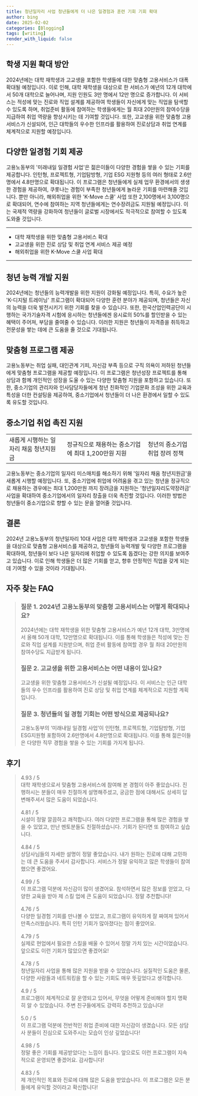 ```yaml
---
title: 청년일자리 사업 청년들에게 더 나은 일경험과 훈련 기회 기회 확대
author: bing
date: 2025-02-02
categories: [Blogging]
tags: [writing]
render_with_liquid: false
---
```



<h2 id='학생 지원 확대 방안'>학생 지원 확대 방안</h2>

<p>2024년에는 대학 재학생과 고교생을 포함한 학생들에 대한 맞춤형 고용서비스가 대폭 확대될 예정입니다. 이로 인해, 대학 재학생을 대상으로 한 서비스가 예년의 12개 대학에서 50개 대학으로 늘어나며, 지원 인원도 3만 명에서 12만 명으로 증가합니다. 이 서비스는 적성에 맞는 진로와 직업 설계를 제공하여 학생들이 자신에게 맞는 직업을 탐색할 수 있도록 하며, 취업준비 활동에 참여하는 학생들에게는 월 최대 20만원의 참여수당을 지급하여 취업 역량을 향상시키는 데 기여할 것입니다. 또한, 고교생을 위한 맞춤형 고용서비스가 신설되어, 인근 대학들의 우수한 인프라를 활용하여 진로상담과 취업 연계를 체계적으로 지원할 예정입니다.</p>

<h2 id='다양한 일경험 기회 제공'>다양한 일경험 기회 제공</h2>

<p>고용노동부의 '미래내일 일경험 사업'은 젊은이들이 다양한 경험을 쌓을 수 있는 기회를 제공합니다. 인턴형, 프로젝트형, 기업탐방형, 기업 ESG 지원형 등의 여러 형태로 2.6만명에서 4.8만명으로 확대됩니다. 이 프로그램은 청년들에게 실제 업무 환경에서의 생생한 경험을 제공하여, 쿠롯나는 경험이 부족한 청년들에게 놀라운 기회를 마련해줄 것입니다. 뿐만 아니라, 해외취업을 위한 'K-Move 스쿨' 사업 또한 2,100명에서 3,100명으로 확대되어, 연수에 참여하는 지역 청년들에게는 연수장려금도 지원될 예정입니다. 이는 국제적 역량을 강화하여 청년들이 글로벌 시장에서도 적극적으로 참여할 수 있도록 도와줄 것입니다.</p>

<hr />

<ul>
    <li>대학 재학생을 위한 맞춤형 고용서비스 확대</li>
    <li>고교생을 위한 진로 상담 및 취업 연계 서비스 제공 예정</li>
    <li>해외취업을 위한 K-Move 스쿨 사업 확대</li>
</ul>

<hr />

<h2 id='청년 능력 개발 지원'>청년 능력 개발 지원</h2>

<p>2024년에는 청년들의 능력개발을 위한 지원이 강화될 예정입니다. 특히, 수요가 높은 'K-디지털 트레이닝' 프로그램이 확대되어 다양한 훈련 분야가 제공되며, 청년들은 자신의 능력을 더욱 발전시키기 위한 기회를 찾을 수 있습니다. 또한, 한국산업인력공단이 시행하는 국가기술자격 시험에 응시하는 청년들에겐 응시료의 50%를 할인받을 수 있는 혜택이 주어져, 부담을 줄여줄 수 있습니다. 이러한 지원은 청년들이 자격증을 취득하고 전문성을 쌓는 데에 큰 도움을 줄 것으로 기대됩니다.</p>

<h2 id='맞춤형 프로그램 제공'>맞춤형 프로그램 제공</h2>

<p>고용노동부는 취업 실패, 대인관계 기피, 자신감 부족 등으로 구직 의욕이 저하된 청년들에게 맞춤형 프로그램을 제공할 예정입니다. 이 프로그램은 청년성장 프로젝트를 통해 상담과 함께 개인적인 성장을 도울 수 있는 다양한 맞춤형 지원을 포함하고 있습니다. 또한, 중소기업의 관리자와 인사담당자들에게 청년 친화적인 기업문화 조성을 위한 교육과 특성을 더한 컨설팅을 제공하여, 중소기업에서 청년들이 더 나은 환경에서 일할 수 있도록 유도할 것입니다.</p>

<h2 id='중소기업 취업 촉진 지원'>중소기업 취업 촉진 지원</h2>

<table>
    <tr>
        <td>새롭게 시행하는 일자리 채움 청년지원금</td>
        <td>정규직으로 채용하는 중소기업에 최대 1,200만원 지원</td>
        <td>청년의 중소기업 취업 장려 정책</td>
    </tr>
</table>

<p>고용노동부는 중소기업의 일자리 미스매치를 해소하기 위해 '일자리 채움 청년지원금'을 새롭게 시행할 예정입니다. 또, 중소기업에 취업에 어려움을 겪고 있는 청년을 정규직으로 채용하는 경우에는 최대 1,200만원 까지 장려금을 지원하는 '청년일자리도약장려금' 사업을 확대하여 중소기업에서의 일자리 창출을 더욱 촉진할 것입니다. 이러한 방법은 청년들이 중소기업으로 향할 수 있는 문을 열어줄 것입니다.</p>

<h2 id='결론'>결론</h2>

<p>2024년 고용노동부의 청년일자리 10대 사업은 대학 재학생과 고교생을 포함한 학생들을 대상으로 맞춤형 고용서비스를 제공하고, 청년들의 능력개발 및 다양한 프로그램을 확대하여, 청년들이 보다 나은 일자리에 취업할 수 있도록 돕겠다는 강한 의지를 보여주고 있습니다. 이로 인해 학생들은 더 많은 기회를 얻고, 향후 안정적인 직업을 갖게 되는 데 기여할 수 있을 것이라 기대됩니다.</p>


<h2 id='자주_찾는_FAQ'>자주 찾는 FAQ</h2>
<div itemscope="" itemtype="https://schema.org/FAQPage">
  <blockquote>
    <div itemscope="" itemprop="mainEntity" itemtype="https://schema.org/Question">
      <h3 itemprop="name">질문 1. 2024년 고용노동부의 맞춤형 고용서비스는 어떻게 확대되나요?</h3>
      <div itemscope="" itemprop="acceptedAnswer" itemtype="https://schema.org/Answer">
        <span itemprop="text">
          <p>2024년에는 대학 재학생을 위한 맞춤형 고용서비스가 예년 12개 대학, 3만명에서 올해 50개 대학, 12만명으로 확대됩니다. 이를 통해 학생들은 적성에 맞는 진로와 직업 설계를 지원받으며, 취업 준비 활동에 참여할 경우 월 최대 20만원의 참여수당도 지급받게 됩니다.</p>
        </span>
      </div>
    </div>
    <div itemscope="" itemprop="mainEntity" itemtype="https://schema.org/Question">
      <h3 itemprop="name">질문 2. 고교생을 위한 고용서비스는 어떤 내용이 있나요?</h3>
      <div itemscope="" itemprop="acceptedAnswer" itemtype="https://schema.org/Answer">
        <span itemprop="text">
          <p>고교생을 위한 맞춤형 고용서비스가 신설될 예정입니다. 이 서비스는 인근 대학들의 우수 인프라를 활용하여 진로 상담 및 취업 연계를 체계적으로 지원할 계획입니다.</p>
        </span>
      </div>
    </div>
    <div itemscope="" itemprop="mainEntity" itemtype="https://schema.org/Question">
      <h3 itemprop="name">질문 3. 청년들의 일 경험 기회는 어떤 방식으로 제공되나요?</h3>
      <div itemscope="" itemprop="acceptedAnswer" itemtype="https://schema.org/Answer">
        <span itemprop="text">
          <p>고용노동부의 ‘미래내일 일경험 사업’이 인턴형, 프로젝트형, 기업탐방형, 기업ESG지원형 포함하여 2.6만명에서 4.8만명으로 확대됩니다. 이를 통해 젊은이들은 다양한 직무 경험을 쌓을 수 있는 기회를 가지게 됩니다.</p>
        </span>
      </div>
    </div>
  </blockquote>
</div>
<h2 id='후기'>후기</h2>
<div itemscope itemtype="https://schema.org/Product">
  <blockquote>
  <div itemprop="review" itemscope itemtype="https://schema.org/Review">
      <div itemprop="reviewRating" itemscope itemtype="https://schema.org/Rating"> <span itemprop="ratingValue">4.93</span> / <span itemprop="bestRating">5</span> </div>
      <span itemprop="reviewBody">대학 재학생으로서 맞춤형 고용서비스에 참여해 본 경험이 아주 좋았습니다. 진행하시는 분들이 매우 친절하게 설명해주셨고, 궁금한 점에 대해서도 상세히 답변해주셔서 많은 도움이 되었습니다.</span>
  </div>
  <br>
  <div itemprop="review" itemscope itemtype="https://schema.org/Review">
      <div itemprop="reviewRating" itemscope itemtype="https://schema.org/Rating"> <span itemprop="ratingValue">4.81</span> / <span itemprop="bestRating">5</span> </div>
      <span itemprop="reviewBody">시설이 정말 깔끔하고 쾌적합니다. 여러 다양한 프로그램을 통해 많은 경험을 쌓을 수 있었고, 만난 멘토분들도 친절하셨습니다. 기회가 된다면 또 참여하고 싶습니다.</span>
  </div>
  <br>
  <div itemprop="review" itemscope itemtype="https://schema.org/Review">
      <div itemprop="reviewRating" itemscope itemtype="https://schema.org/Rating"> <span itemprop="ratingValue">4.84</span> / <span itemprop="bestRating">5</span> </div>
      <span itemprop="reviewBody">상담사님들의 자세한 설명이 정말 좋았습니다. 내가 원하는 진로에 대해 고민하는 데 큰 도움을 주셔서 감사합니다. 서비스가 정말 유익하고 많은 학생들이 참여했으면 좋겠어요.</span>
  </div>
  <br>
  <div itemprop="review" itemscope itemtype="https://schema.org/Review">
      <div itemprop="reviewRating" itemscope itemtype="https://schema.org/Rating"> <span itemprop="ratingValue">4.99</span> / <span itemprop="bestRating">5</span> </div>
      <span itemprop="reviewBody">이 프로그램 덕분에 자신감이 많이 생겼어요. 참석하면서 많은 정보를 얻었고, 다양한 교육을 받아 제 스킬 업에 큰 도움이 되었습니다. 정말 추천합니다!</span>
  </div>
  <br>
  <div itemprop="review" itemscope itemtype="https://schema.org/Review">
      <div itemprop="reviewRating" itemscope itemtype="https://schema.org/Rating"> <span itemprop="ratingValue">4.76</span> / <span itemprop="bestRating">5</span> </div>
      <span itemprop="reviewBody">다양한 일경험 기회를 만나볼 수 있었고, 프로그램이 유익하게 잘 짜여져 있어서 만족스러웠습니다. 특히 인턴 기회가 많아졌다는 점이 좋았어요.</span>
  </div>
  <br>
  <div itemprop="review" itemscope itemtype="https://schema.org/Review">
      <div itemprop="reviewRating" itemscope itemtype="https://schema.org/Rating"> <span itemprop="ratingValue">4.79</span> / <span itemprop="bestRating">5</span> </div>
      <span itemprop="reviewBody">실제로 현업에서 필요한 스킬을 배울 수 있어서 정말 가치 있는 시간이었습니다. 앞으로도 이런 기회가 많았으면 좋겠어요!</span>
  </div>
  <br>
  <div itemprop="review" itemscope itemtype="https://schema.org/Review">
      <div itemprop="reviewRating" itemscope itemtype="https://schema.org/Rating"> <span itemprop="ratingValue">4.78</span> / <span itemprop="bestRating">5</span> </div>
      <span itemprop="reviewBody">청년일자리 사업을 통해 많은 지원을 받을 수 있었습니다. 실질적인 도움은 물론, 다양한 사람들과 네트워킹을 할 수 있는 기회도 매우 뜻깊었다고 생각합니다.</span>
  </div>
  <br>
  <div itemprop="review" itemscope itemtype="https://schema.org/Review">
      <div itemprop="reviewRating" itemscope itemtype="https://schema.org/Rating"> <span itemprop="ratingValue">4.9</span> / <span itemprop="bestRating">5</span> </div>
      <span itemprop="reviewBody">프로그램이 체계적으로 잘 운영되고 있어서, 무엇을 어떻게 준비해야 할지 명확히 알 수 있었습니다. 주변 친구들에게도 강력히 추천하고 있습니다!</span>
  </div>
  <br>
  <div itemprop="review" itemscope itemtype="https://schema.org/Review">
      <div itemprop="reviewRating" itemscope itemtype="https://schema.org/Rating"> <span itemprop="ratingValue">5.0</span> / <span itemprop="bestRating">5</span> </div>
      <span itemprop="reviewBody">이 프로그램 덕분에 전반적인 취업 준비에 대한 자신감이 생겼습니다. 모든 상담사 분들이 진심으로 도와주시는 모습이 인상 깊었습니다!</span>
  </div>
  <br>
  <div itemprop="review" itemscope itemtype="https://schema.org/Review">
      <div itemprop="reviewRating" itemscope itemtype="https://schema.org/Rating"> <span itemprop="ratingValue">4.98</span> / <span itemprop="bestRating">5</span> </div>
      <span itemprop="reviewBody">정말 좋은 기회를 제공받았다는 느낌이 듭니다. 앞으로도 이런 프로그램이 지속적으로 운영되면 좋겠어요. 감사합니다!</span>
  </div>
  <br>
  <div itemprop="review" itemscope itemtype="https://schema.org/Review">
      <div itemprop="reviewRating" itemscope itemtype="https://schema.org/Rating"> <span itemprop="ratingValue">4.83</span> / <span itemprop="bestRating">5</span> </div>
      <span itemprop="reviewBody">제 개인적인 목표와 진로에 대해 많은 도움을 받았습니다. 이 프로그램은 모든 분들에게 유익할 것이라고 확신합니다!</span>
  </div>
  </blockquote>
</div>
